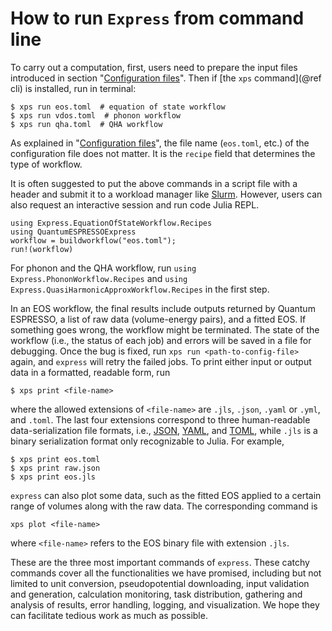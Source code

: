 # How to run `Express` from command line

To carry out a computation, first, users need to prepare the input files introduced in
section "[Configuration files](@ref)". Then if [the `xps` command](@ref cli) is installed,
run in terminal:

```shell
$ xps run eos.toml  # equation of state workflow
$ xps run vdos.toml  # phonon workflow
$ xps run qha.toml  # QHA workflow
```

As explained in "[Configuration files](@ref)", the file name (`eos.toml`, etc.)
of the configuration file does not matter. It is the `recipe` field that
determines the type of workflow.

It is often suggested to put the above commands in a script file with a header
and submit it to a workload manager like [Slurm](https://www.schedmd.com/).
However, users can also request an interactive session and run code Julia REPL.

```@repl
using Express.EquationOfStateWorkflow.Recipes
using QuantumESPRESSOExpress
workflow = buildworkflow("eos.toml");
run!(workflow)
```

For phonon and the QHA workflow, run `using Express.PhononWorkflow.Recipes`
and `using Express.QuasiHarmonicApproxWorkflow.Recipes` in the first step.

In an EOS workflow, the final results include outputs returned by Quantum ESPRESSO, a list
of raw data (volume-energy pairs), and a fitted EOS. If something goes wrong, the workflow
might be terminated. The state of the workflow (i.e., the status of each job) and errors
will be saved in a file for debugging. Once the bug is fixed,
run `xps run <path-to-config-file>` again, and `express` will retry the failed jobs.
To print either input or output data in a formatted, readable form, run

```shell
$ xps print <file-name>
```

where the allowed extensions of `<file-name>` are `.jls`, `.json`, `.yaml` or `.yml`, and
`.toml`. The last four extensions correspond to three human-readable data-serialization file
formats, i.e., [JSON](https://www.json.org/json-en.html), [YAML](https://yaml.org/), and
[TOML](https://toml.io/en/), while `.jls` is a binary serialization format only recognizable
to Julia. For example,

```shell
$ xps print eos.toml
$ xps print raw.json
$ xps print eos.jls
```

`express` can also plot some data, such as the fitted EOS applied to a certain range of
volumes along with the raw data. The corresponding command is

```shell
xps plot <file-name>
```

where `<file-name>` refers to the EOS binary file with extension `.jls`.

These are the three
most important commands of `express`. These catchy commands cover all the functionalities we
have promised, including but not limited to unit conversion, pseudopotential downloading,
input validation and generation, calculation monitoring, task distribution, gathering and
analysis of results, error handling, logging, and visualization. We hope they can facilitate
tedious work as much as possible.
